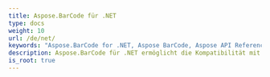 ```yaml
---
title: Aspose.BarCode für .NET
type: docs
weight: 10
url: /de/net/
keywords: "Aspose.BarCode for .NET, Aspose BarCode, Aspose API Reference."
description: Aspose.BarCode für .NET ermöglicht die Kompatibilität mit den meisten bestehenden Barcode-Standards und -Spezifikationen.
is_root: true
---
```

